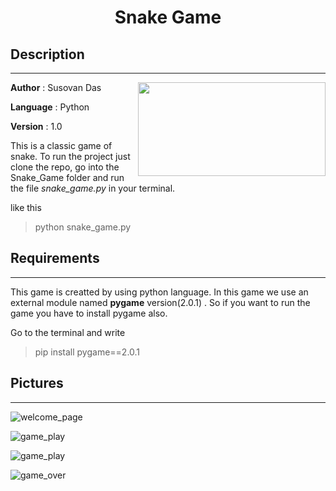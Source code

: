 
# <h1 align = "middle">**Snake Game**</h1>

## Description
---

<img align= "right" width=300 height=150 src="https://github.com/Das-Babu/Python/blob/master/Sanke_Game/extra/snake.jpeg">

**Author** : Susovan Das

**Language** : Python

**Version** : 1.0


This is a classic game of snake. To run the project just clone the repo, go into the Snake_Game folder and run the file _snake_game.py_ in your terminal.

like this 
>  python snake_game.py


## Requirements
---

This game is creatted by using python language. In this game we use an external module named **pygame** version(2.0.1) . So if you want to run the game you have to install pygame also.

Go to the terminal and write 
>  pip install pygame==2.0.1

## Pictures
---

![welcome_page](https://github.com/Das-Babu/Python/blob/master/Sanke_Game/extra/welcome_page.jpg "Welcome Page")

![game_play](https://github.com/Das-Babu/Python/blob/master/Sanke_Game/extra/game_play1.jpg "Game Play")

![game_play](https://github.com/Das-Babu/Python/blob/master/Sanke_Game/extra/game_play2.jpg "Game Play")

![game_over](https://github.com/Das-Babu/Python/blob/master/Sanke_Game/extra/game_over.jpg "Game Over")


